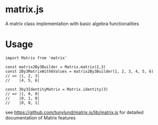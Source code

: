 # matrix.js
A matrix class implementation with basic algebra functionalities

# Usage
```
import Matrix from 'matrix'

const matrix2By3Builder = Matrix.matrix(2,3)
const 2By3MatrixWith6Values = matrix2By3Builder(1, 2, 3, 4, 5, 6)
// => |1, 2, 3|
//    |4, 5, 6|

const 3by3IdentityMatrix = Matrix.identity(3)
// => |1, 0, 0|
//    |0, 1, 0|
//    |0, 0, 1|
```

see https://github.com/tunylund/matrix.js/lib/matrix.js for detailed documentation of Matrix features


